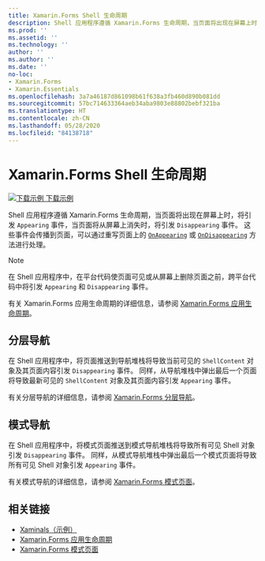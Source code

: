 ```yaml
---
title: Xamarin.Forms Shell 生命周期
description: Shell 应用程序遵循 Xamarin.Forms 生命周期，当页面将出现在屏幕上时，将引发 Appearing 事件，当页面将从屏幕上消失时，将引发 Disappearing 事件。
ms.prod: ''
ms.assetid: ''
ms.technology: ''
author: ''
ms.author: ''
ms.date: ''
no-loc:
- Xamarin.Forms
- Xamarin.Essentials
ms.openlocfilehash: 3a7a46187d861098b61f638a3fb460d890b081dd
ms.sourcegitcommit: 57bc714633364aeb34aba9803e88802bebf321ba
ms.translationtype: HT
ms.contentlocale: zh-CN
ms.lasthandoff: 05/28/2020
ms.locfileid: "84138718"
---
```

# <a name="xamarinforms-shell-lifecycle"></a>Xamarin.Forms Shell 生命周期

[![下载示例](~/media/shared/download.png) 下载示例](https://docs.microsoft.com/samples/xamarin/xamarin-forms-samples/userinterface-xaminals/)

Shell 应用程序遵循 Xamarin.Forms 生命周期，当页面将出现在屏幕上时，将引发 `Appearing` 事件，当页面将从屏幕上消失时，将引发 `Disappearing` 事件。 这些事件会传播到页面，可以通过重写页面上的 [`OnAppearing`](xref:Xamarin.Forms.Page.OnAppearing) 或 [`OnDisappearing`](xref:Xamarin.Forms.Page.OnDisappearing) 方法进行处理。

> [!NOTE]
> 在 Shell 应用程序中，在平台代码使页面可见或从屏幕上删除页面之前，跨平台代码中将引发 `Appearing` 和 `Disappearing` 事件。

有关 Xamarin.Forms 应用生命周期的详细信息，请参阅 [Xamarin.Forms 应用生命周期](~/xamarin-forms/app-fundamentals/app-lifecycle.md)。

## <a name="hierarchical-navigation"></a>分层导航

在 Shell 应用程序中，将页面推送到导航堆栈将导致当前可见的 `ShellContent` 对象及其页面内容引发 `Disappearing` 事件。 同样，从导航堆栈中弹出最后一个页面将导致最新可见的 `ShellContent` 对象及其页面内容引发 `Appearing` 事件。

有关分层导航的详细信息，请参阅 [Xamarin.Forms 分层导航](~/xamarin-forms/app-fundamentals/navigation/hierarchical.md)。

## <a name="modal-navigation"></a>模式导航

在 Shell 应用程序中，将模式页面推送到模式导航堆栈将导致所有可见 Shell 对象引发 `Disappearing` 事件。 同样，从模式导航堆栈中弹出最后一个模式页面将导致所有可见 Shell 对象引发 `Appearing` 事件。

有关模式导航的详细信息，请参阅 [Xamarin.Forms 模式页面](~/xamarin-forms/app-fundamentals/navigation/modal.md)。

## <a name="related-links"></a>相关链接

- [Xaminals（示例）](https://docs.microsoft.com/samples/xamarin/xamarin-forms-samples/userinterface-xaminals/)
- [Xamarin.Forms 应用生命周期](~/xamarin-forms/app-fundamentals/app-lifecycle.md)
- [Xamarin.Forms 模式页面](~/xamarin-forms/app-fundamentals/navigation/modal.md)
